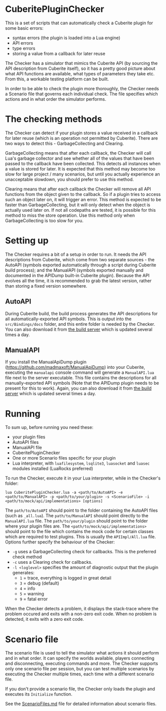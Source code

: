 # CuberitePluginChecker
This is a set of scripts that can automatically check a Cuberite plugin for some basic errors:
- syntax errors (the plugin is loaded into a Lua engine)
- API errors
- type errors
- storing a value from a callback for later reuse

The Checker has a simulator that mimics the Cuberite API (by sourcing the API description from Cuberite itself), so it has a pretty good picture about what API functions are available, what types of parameters they take etc. From this, a workable testing platform can be built.

In order to be able to check the plugin more thoroughly, the Checker needs a Scenario file that governs each individual check. The file specifies which actions and in what order the simulator performs.


# The checking methods
The Checker can detect if your plugin stores a value received in a callback for later reuse (which is an operation not permitted by Cuberite). There are two ways to detect this - GarbageCollecting and Clearing.

GarbageCollecting means that after each callback, the Checker will call Lua's garbage collector and see whether all of the values that have been passed to the callback have been collected. This detects all instances when a value is stored for later. It is expected that this method may become too slow for large project / many scenarios, but until you actually experience an unacceptable slowdown, you should prefer to use this method.

Clearing means that after each callback the Checker will remove all API functions from the object given to the callback. So if a plugin tries to access such an object later on, it will trigger an error. This method is expected to be faster than GarbageCollecting, but it will only detect when the object is actually used later on. If not all codepaths are tested, it is possible for this method to miss the store operation. Use this method only when GarbageCollecting is too slow for you.

# Setting up
The Checker requires a bit of a setup in order to run. It needs the API descriptions from Cuberite, which come from two separate sources - the AutoAPI (symbols exported automatically through a script during Cuberite build process); and the ManualAPI (symbols exported manually and documented in the APIDump built-in Cuberite plugin). Because the API evolves all the time, it is recommended to grab the latest version, rather than storing a fixed version somewhere.

## AutoAPI
During Cuberite build, the build process generates the API descriptions for all automatically-exported API symbols. This is output into the `src/Bindings/docs` folder, and this entire folder is needed by the Checker. You can also download it from [the build server](https://ci.appveyor.com/api/projects/cuberite/cuberite/artifacts/AutoAPI.zip?job=Windows-x64&pr=false&branch=master) which is updated several times a day.

## ManualAPI
If you install the ManualApiDump plugin (https://github.com/madmaxoft/ManualApiDump) into your Cuberite, executing the `manualapi` console command will generate a `ManualAPI.lua` file next to the server executable. This file contains the descriptions for all manually-exported API symbols (Note that the APIDump plugin needs to be present for this to work). Again, you can also download it from [the build server](https://ci.appveyor.com/api/projects/cuberite/cuberite/artifacts/ManualAPI.zip?job=Windows-x64&pr=false&branch=master) which is updated several times a day.

# Running
To sum up, before running you need these:
- your plugin files
- AutoAPI files
- ManualAPI file
- CuberitePluginChecker
- One or more Scenario files specific for your plugin
- Lua interpreter, with `luafilesystem`, `lsqlite3`, `luasocket` and `luasec` modules installed (LuaRocks preferred)

To run the Checker, execute it in your Lua interpreter, while in the Checker's folder:
```
lua CuberitePluginChecker.lua -a <path/to/AutoAPI> -e <path/to/ManualAPI> -p <path/to/your/plugin> -s <ScenarioFile> -i <path/to/mock/api/implementations> [options]
```
The `path/to/AutoAPI` should point to the folder containing the AutoAPI files (such as `_all.lua`). The `path/to/ManualAPI` should point directly to the `ManualAPI.lua` file. The `path/to/your/plugin` should point to the folder where your plugin files are. The `<path/to/mock/api/implementations>` should point to the file which contains the mock code for certain classes which are required to test plugins. This is usually the `APIImpl/All.lua` file.
Options further specify the behaviour of the Checker:
- `-g` uses a GarbageCollecting check for callbacks. This is the preferred check method
- `-c` uses a Clearing check for callbacks.
- `-l <loglevel>` specifies the amount of diagnostic output that the plugin generates:
	- `1` = trace, everything is logged in great detail
	- `3` = debug (default)
	- `4` = info
	- `5` = warning
	- `9` = fatal error

When the Checker detects a problem, it displays the stack-trace where the problem occured and exits with a non-zero exit code. When no problem is detected, it exits with a zero exit code.

# Scenario file
The scenario file is used to tell the simulator what actions it should perform and in what order. It can specify the worlds available, players connecting and disconnecting, executing commands and more. The Checker supports only one scenario file per session, but you can test multiple scenarios by executing the Checker multiple times, each time with a different scenario file.

If you don't provide a scenario file, the Checker only loads the plugin and executes its `Initialize` function.

See the [ScenarioFiles.md](ScenarioFiles.md) file for detailed information about scenario files.
